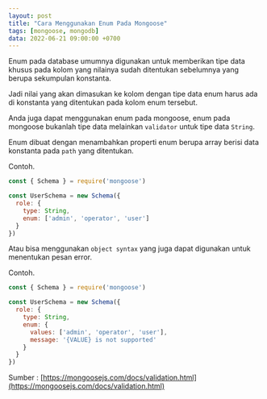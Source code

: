 ```yaml
---
layout: post
title: "Cara Menggunakan Enum Pada Mongoose"
tags: [mongoose, mongodb]
data: 2022-06-21 09:00:00 +0700
---
```


Enum pada database umumnya digunakan untuk memberikan tipe data khusus pada kolom yang nilainya sudah ditentukan sebelumnya yang berupa sekumpulan konstanta.

Jadi nilai yang akan dimasukan ke kolom dengan tipe data enum harus ada di konstanta yang ditentukan pada kolom enum tersebut.

Anda juga dapat menggunakan enum pada mongoose, enum pada mongoose bukanlah tipe data melainkan `validator` untuk tipe data `String`.

Enum dibuat dengan menambahkan properti enum berupa array berisi data konstanta pada `path` yang ditentukan.

Contoh.

```js
const { Schema } = require('mongoose')

const UserSchema = new Schema({
  role: {
    type: String,
    enum: ['admin', 'operator', 'user']
  }
})
```

Atau bisa menggunakan `object syntax` yang juga dapat digunakan untuk menentukan pesan error.

Contoh.

```js
const { Schema } = require('mongoose')

const UserSchema = new Schema({
  role: {
    type: String,
    enum: {
      values: ['admin', 'operator', 'user'],
      message: '{VALUE} is not supported'
    }
  }
})
```

Sumber : [https://mongoosejs.com/docs/validation.html](https://mongoosejs.com/docs/validation.html)